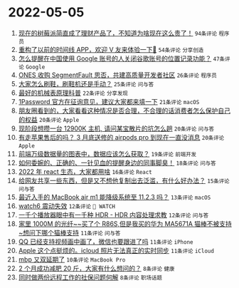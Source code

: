 # 2022-05-05

1. [现在的树莓派简直成了理财产品了，不知道为啥现在这么贵了！](https://www.v2ex.com/t/850870) `94条评论` `程序员`
1. [重构了以前的时间线 APP，欢迎 V 友来体验一下🥳](https://www.v2ex.com/t/850878) `54条评论` `分享创造`
1. [怎么提醒在中国使用 Google 账号的人关闭谷歌账号的位置记录功能？](https://www.v2ex.com/t/850919) `47条评论` `Google`
1. [ONES 收购 SegmentFault 思否，共建高质量开发者社区](https://www.v2ex.com/t/850875) `26条评论` `程序员`
1. [大家怎么刷鞋，刷鞋机还是手动？](https://www.v2ex.com/t/850877) `25条评论` `问与答`
1. [最好的机械表原理科普](https://www.v2ex.com/t/850886) `22条评论` `分享发现`
1. [1Password 官方在征询意见，建议大家都来填一下](https://www.v2ex.com/t/850897) `21条评论` `macOS`
1. [朋友圈看到的，大家看看这种情况是否合理，不合理的话消费者怎么保护自己的权益](https://www.v2ex.com/t/850904) `20条评论` `Apple`
1. [现阶段想攒一台 12900K 主机, 请问某宝散片的坑怎么趟](https://www.v2ex.com/t/850891) `20条评论` `问与答`
1. [有走苹果售后的吗？ 3 月底送修的 airpods pro 到现在一直没消息](https://www.v2ex.com/t/850888) `20条评论` `Apple`
1. [前端万级数据量的图表中，数据应该怎么获取？](https://www.v2ex.com/t/850927) `19条评论` `前端开发`
1. [如何委婉的、正确的、一针见血的提醒身边的同事脚臭！](https://www.v2ex.com/t/850868) `18条评论` `问与答`
1. [2022 年 react 生态，大家都用啥](https://www.v2ex.com/t/850921) `16条评论` `React`
1. [给网友共享一些东西，但是又不想他复制出去泛滥，有什么好办法？](https://www.v2ex.com/t/850869) `15条评论` `问与答`
1. [最近入手的 MacBook air m1 能降级系统至 11.2.3 吗？](https://www.v2ex.com/t/850867) `13条评论` `macOS`
1. [watch6 震动失效](https://www.v2ex.com/t/850890) `12条评论` ` WATCH`
1. [一千个播放器眼中有一千种 HDR - HDR 内容处理求教](https://www.v2ex.com/t/850866) `12条评论` `问与答`
1. [家里 1000M 的光纤~~买了个 R86S,但是我买的华为 MA5671A 猫棒不被支持~想问下哪个猫棒支持](https://www.v2ex.com/t/850885) `11条评论` `问与答`
1. [QQ 已经支持视频画中画了，微信也要跟进了吗](https://www.v2ex.com/t/850881) `11条评论` `iPhone`
1. [Apple 这个点挺烦的。icloud 照片无法真正的实时同步](https://www.v2ex.com/t/850876) `11条评论` `iCloud`
1. [mbp 又双延期了](https://www.v2ex.com/t/850918) `10条评论` `MacBook Pro`
1. [2 个月成功减肥 20 斤，大家有什么想问的？](https://www.v2ex.com/t/850939) `8条评论` `健康`
1. [同时做两份远程工作的社保问题何解](https://www.v2ex.com/t/850930) `8条评论` `职场话题`
